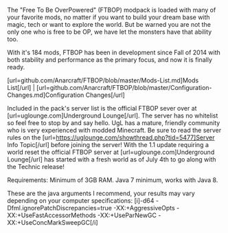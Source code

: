 The "Free To Be OverPowered" (FTBOP) modpack is loaded with many of your favorite mods, no matter if you want to build your dream base with magic, tech or want to explore the world. But be warned you are not the only one who is free to be OP, we have let the monsters have that ability too.

With it's 184 mods, FTBOP has been in development since Fall of 2014 with both stability and performance as the primary focus, and now it is finally ready.

[url=github.com/Anarcraft/FTBOP/blob/master/Mods-List.md]Mods List[/url] | [url=github.com/Anarcraft/FTBOP/blob/master/Configuration-Changes.md]Configuration Changes[/url]

Included in the pack's server list is the official FTBOP sever over at [url=uglounge.com]Underground Lounge[/url]. The server has no whitelist so feel free to stop by and say hello. UgL has a mature, friendly community who is very experienced with modded Minecraft.  Be sure to read the server rules on the [url=https://uglounge.com/showthread.php?tid=5477]Server Info Topic[/url] before joining the server!
With the 1.1 update requiring a world reset the official FTBOP server at [url=uglounge.com]Underground Lounge[/url] has started with a fresh world as of July 4th to go along with the Technic release!

Requirements:
Minimum of 3GB RAM.  Java 7 minimum, works with Java 8.

These are the java arguments I recommend, your results may vary depending on your computer specifications:
[i]-d64 -Dfml.ignorePatchDiscrepancies=true -XX:+AggressiveOpts -XX:+UseFastAccessorMethods -XX:+UseParNewGC -XX:+UseConcMarkSweepGC[/i]
